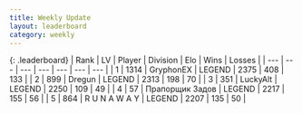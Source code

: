 ```yaml
---
title: Weekly Update
layout: leaderboard
category: weekly
---
```


{: .leaderboard}
| Rank | LV | Player | Division | Elo | Wins | Losses |
| --- | --- | --- | --- | --- | --- | --- |
| <span data-change="0">1</span> | 1314 | <span title="ID: 315148">GryphonEX</span> | LEGEND | <span data-change="41">2375</span> | <span data-change="110">408</span> | <span data-change="21">133</span> |
| <span data-change="3">2</span> | 899 | <span title="ID: 337810">Dregun</span> | LEGEND | <span data-change="125">2313</span> | <span data-change="38">198</span> | <span data-change="4">70</span> |
| <span data-change="4">3</span> | 351 | <span title="ID: 512212">LuckyAlt</span> | LEGEND | <span data-change="83">2250</span> | <span data-change="32">109</span> | <span data-change="13">49</span> |
| <span data-change="13">4</span> | 57 | <span title="ID: 612521">Прапорщик Задов</span> | LEGEND | <span data-change="139">2217</span> | <span data-change="85">155</span> | <span data-change="31">56</span> |
| <span data-change="-1">5</span> | 864 | <span title="ID: 66144">R U N A W A Y</span> | LEGEND | <span data-change="4">2207</span> | <span data-change="49">135</span> | <span data-change="22">50</span> |
